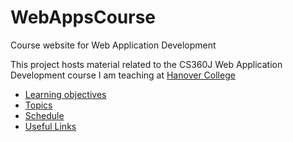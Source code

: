 WebAppsCourse
=============

Course website for Web Application Development

This project hosts material related to the CS360J Web Application Development course I am teaching at [Hanover College](http://www.hanover.edu)

- [Learning objectives](objectives.md)
- [Topics](topics.md)
- [Schedule](schedule.md)
- [Useful Links](links.md)
